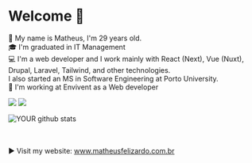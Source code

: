 # Welcome 👋

👦 My name is Matheus, I'm 29 years old.</br>
🎓 I'm graduated in IT Management </br>
💻 I'm a web developer and I work mainly with React (Next), Vue (Nuxt), Drupal, Laravel, Tailwind, and other technologies. </br>
I also started an MS in Software Engineering at Porto University. </br>
🏢 I'm working at Envivent as a Web developer  </br>

[<img src="https://img.shields.io/badge/linkedin-%230077B5.svg?&style=for-the-badge&logo=linkedin&logoColor=white" />](https://www.linkedin.com/in/matheus-felizardo/)
[<img src="https://img.shields.io/badge/twitter-%231DA1F2.svg?&style=for-the-badge&logo=twitter&logoColor=white" />](https://twitter.com/theusfelizardo1)
<!-- [<img src = "https://img.shields.io/badge/instagram-%23E4405F.svg?&style=for-the-badge&logo=instagram&logoColor=white">](https://www.instagram.com/matheus.felizardo_/)  -->

<!-- [<img src = "https://img.shields.io/badge/facebook-%231877F2.svg?&style=for-the-badge&logo=facebook&logoColor=white">](https://www.facebook.com/matheus.felizardo.3)
 -->
![YOUR github stats](https://github-readme-stats.vercel.app/api?username=MatheusFelizardo)

</br></br>
▶️ Visit my website: www.matheusfelizardo.com.br </br>
